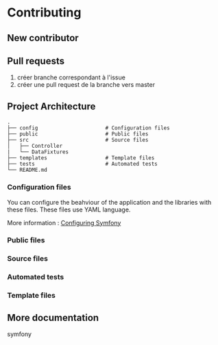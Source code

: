 # Contributing

## New contributor

## Pull requests

1. créer branche correspondant à l'issue
2. créer une pull request de la branche vers master

## Project Architecture

    .
    ├── config                      # Configuration files
    ├── public                      # Public files
    ├── src                         # Source files
    │   ├── Controller              
    |   └── DataFixtures           
    ├── templates                   # Template files
    ├── tests                       # Automated tests
    └── README.md

### Configuration files
You can configure the beahviour of the application and the libraries with these files. These files use YAML language.

More information : [Configuring Symfony](https://symfony.com/doc/current/configuration.html)

### Public files

### Source files

### Automated tests

### Template files

## More documentation

symfony 
